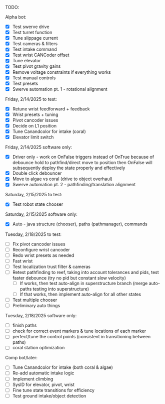 TODO:

Alpha bot:
- [x] Test swerve drive
- [x] Test turret function
- [x] Tune slippage current
- [x] Test cameras & filters
- [x] Test intake command
- [x] Test wrist CANCoder offset
- [x] Tune elevator
- [x] Test pivot gravity gains
- [x] Remove voltage constraints if everything works
- [x] Test manual controls
- [x] Test presets
- [x] Swerve automation pt. 1 - rotational alignment

Friday, 2/14/2025 to test:
- [x] Retune wrist feedforward + feedback
- [x] Wrist presets + tuning
- [x] Pivot cancoder issues
- [x] Decide on L1 position
- [x] Tune Canandcolor for intake (coral)
- [x] Elevator limit switch

Friday, 2/14/2025 software only:
- [x] Driver only - work on OnFalse triggers instead of OnTrue because of debounce hold to pathfind/direct move to position then OnFalse will subsequently deploy the state properly and effectively
- [x] Double click debouncer
- [x] Move to algae vs coral (drive to object overhaul)
- [x] Swerve automation pt. 2 - pathfinding/translation alignment

Saturday, 2/15/2025 to test:
- [x] Test robot state chooser

Saturday, 2/15/2025 software only:
- [x] Auto - java structure (chooser), paths (pathmanager), commands

Tuesday, 2/18/2025 to test:
- [ ] Fix pivot cancoder issues
- [ ] Reconfigure wrist cancoder
- [ ] Redo wrist presets as needed
- [ ] Fast wrist
- [ ] Test localization trust filter & cameras
- [ ] Retest pathfinding to reef, taking into account tolerances and pids, test faster debounce (try no pid but constant slow velocity)
   - [ ] If works, then test auto-align in superstructure branch (merge auto-paths testing into superstructure)
   - [ ] If that works, then implement auto-align for all other states
- [ ] Test multiple chooser
- [ ] Preliminary auto things

Tuesday, 2/18/2025 software only:
- [ ] finish paths
- [ ] check for correct event markers & tune locations of each marker
- [ ] perfect/tune the control points (consistent in transitioning between paths)
- [ ] coral station optimization

Comp bot/later:
- [ ] Tune Canandcolor for intake (both coral & algae)
- [ ] Re-add automatic intake logic
- [ ] Implement climbing
- [ ] SysID for elevator, pivot, wrist
- [ ] Fine tune state transitions for efficiency
- [ ] Test ground intake/object detection